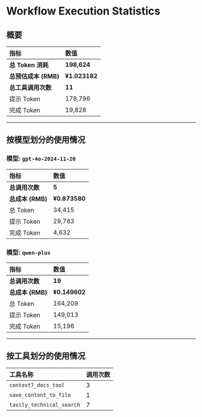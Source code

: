 # Workflow Execution Statistics

## 概要

| 指标 | 数值 |
| :--- | :--- |
| **总 Token 消耗** | **198,624** |
| **总预估成本 (RMB)** | **¥1.023182** |
| **总工具调用次数** | **11** |
| 提示 Token | 178,796 |
| 完成 Token | 19,828 |

---

## 按模型划分的使用情况


### 模型: `gpt-4o-2024-11-20`

| 指标 | 数值 |
| :--- | :--- |
| **总调用次数** | **5** |
| **总成本 (RMB)** | **¥0.873580** |
| 总 Token | 34,415 |
| 提示 Token | 29,783 |
| 完成 Token | 4,632 |

### 模型: `qwen-plus`

| 指标 | 数值 |
| :--- | :--- |
| **总调用次数** | **19** |
| **总成本 (RMB)** | **¥0.149602** |
| 总 Token | 164,209 |
| 提示 Token | 149,013 |
| 完成 Token | 15,196 |

---

## 按工具划分的使用情况

| 工具名称 | 调用次数 |
| :--- | :--- |
| `context7_docs_tool` | 3 |
| `save_content_to_file` | 1 |
| `tavily_technical_search` | 7 |
